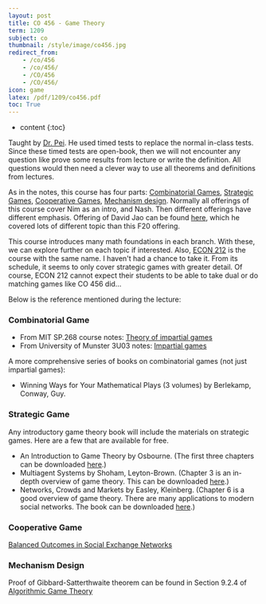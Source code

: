 ```yaml
---
layout: post
title: CO 456 - Game Theory
term: 1209
subject: co
thumbnail: /style/image/co456.jpg
redirect_from:
    - /co/456
    - /co/456/
    - /CO/456
    - /CO/456/
icon: game
latex: /pdf/1209/co456.pdf
toc: True
---
```



* content
{:toc}

Taught by [Dr. Pei](http://www.math.uwaterloo.ca/~mpei/). He used timed tests to replace the normal in-class tests. Since these timed tests are open-book, then we will not encounter any question like prove some results from lecture or write the definition. All questions would then need a clever way to use all theorems and definitions from lectures.

As in the notes, this course has four parts:  [Combinatorial Games](https://www.ics.uci.edu/~eppstein/cgt/),  [Strategic Games](https://en.wikipedia.org/wiki/Strategy_(game_theory)),  [Cooperative Games](https://en.wikipedia.org/wiki/Cooperative_game_theory), [Mechanism design](http://timroughgarden.org/f13/f13.html). Normally all offerings of this course cover Nim as an intro, and Nash. Then different offerings have different emphasis. Offering of David Jao can be found [here](https://djao.math.uwaterloo.ca/w/CO_456:_Introduction_to_Game_Theory_%28Fall_2016%29), which he covered lots of different topic than this F20 offering.

This course introduces many math foundations in each branch. With these, we can explore further on each topic if interested. Also, [ECON 212](https://uwaterloo.ca/economics/sites/ca.economics/files/uploads/files/econ_212_syllabus_2019_01_03.pdf) is the course with the same name. I haven't had a chance to take it. From its schedule, it seems to only cover strategic games with greater detail. Of course, ECON 212 cannot expect their students to be able to take dual or do matching games like CO 456 did...

Below is the reference mentioned during the lecture:

### Combinatorial Game

- From MIT SP.268 course notes: [Theory of impartial games](http://web.mit.edu/sp.268/www/nim.pdf)
- From University of Munster 3U03 notes: [Impartial games](https://ivv5hpp.uni-muenster.de/u/baysm/teaching/3u03/notes/14-games.pdf)

A more comprehensive series of books on combinatorial games (not just impartial games):

- Winning Ways for Your Mathematical Plays (3 volumes) by Berlekamp, Conway, Guy.

### Strategic Game

Any introductory game theory book will include the materials on strategic games. Here are a few that are available for free.

- An Introduction to Game Theory by Osbourne. (The first three chapters can be downloaded [here](https://www.economics.utoronto.ca/osborne/igt/).)
- Multiagent Systems by Shoham, Leyton-Brown. (Chapter 3 is an in-depth overview of game theory. This can be downloaded [here](http://www.masfoundations.org/download.html).)
- Networks, Crowds and Markets by Easley, Kleinberg. (Chapter 6 is a good overview of game theory. There are many applications to modern social networks. The book can be downloaded [here](http://www.cs.cornell.edu/home/kleinber/networks-book/).)

### Cooperative Game

[Balanced Outcomes in Social Exchange Networks](https://www.cs.cornell.edu/home/kleinber/stoc08-exchange.pdf)

### Mechanism Design

Proof of Gibbard-Satterthwaite theorem can be found in Section 9.2.4 of [Algorithmic Game Theory](https://www.cs.cmu.edu/~sandholm/cs15-892F13/algorithmic-game-theory.pdf)
